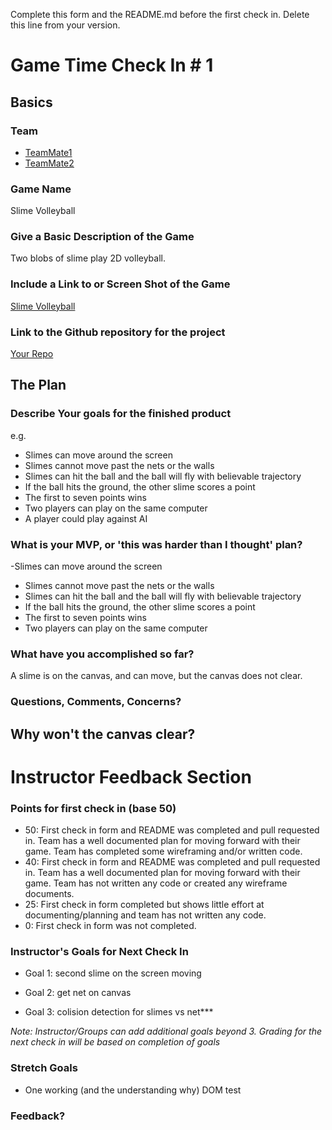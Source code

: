 Complete this form and the README.md before the first check in. Delete this line from your version.

# Game Time Check In # 1

## Basics

### Team
- [TeamMate1](https://github.com/matthewecampbell)
- [TeamMate2](https://github.com/dtinianow)

### Game Name

Slime Volleyball

### Give a Basic Description of the Game

Two blobs of slime play 2D volleyball.

### Include a Link to or Screen Shot of the Game

[Slime Volleyball](http://imgur.com/Rlx4sHN)

### Link to the Github repository for the project
[Your Repo](https://github.com/dtinianow/slime_volleyball)

## The Plan

### Describe Your goals for the finished product

e.g.

- Slimes can move around the screen
- Slimes cannot move past the nets or the walls
- Slimes can hit the ball and the ball will fly with believable trajectory
- If the ball hits the ground, the other slime scores a point
- The first to seven points wins
- Two players can play on the same computer
- A player could play against AI

### What is your MVP, or 'this was harder than I thought' plan?
-Slimes can move around the screen
- Slimes cannot move past the nets or the walls
- Slimes can hit the ball and the ball will fly with believable trajectory
- If the ball hits the ground, the other slime scores a point
- The first to seven points wins
- Two players can play on the same computer

### What have you accomplished so far?

A slime is on the canvas, and can move, but the canvas does not clear.

### Questions, Comments, Concerns?
Why won't the canvas clear?
-----

# Instructor Feedback Section

### Points for first check in (base 50)

* 50: First check in form and README was completed and pull requested in. Team has a well documented plan for moving forward with their game. Team has completed some wireframing and/or written code.
* 40: First check in form and README was completed and pull requested in. Team has a well documented plan for moving forward with their game. Team has not written any code or created any wireframe documents.
* 25: First check in form completed but shows little effort at documenting/planning and team has not written any code.
* 0: First check in form was not completed.

### Instructor's Goals for Next Check In

* Goal 1: second slime on the screen moving

* Goal 2: get net on canvas 

* Goal 3: colision detection for slimes vs net***

_Note: Instructor/Groups can add additional goals beyond 3. Grading for the next check in will be based on completion of goals_

### Stretch Goals

* One working (and the understanding why) DOM test

### Feedback?
